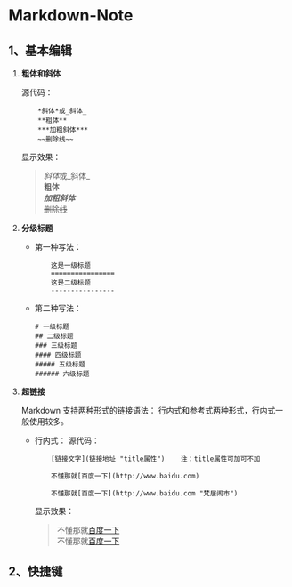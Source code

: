 # Markdown-Note

## 1、基本编辑

1. **粗体和斜体**
   
   源代码：
    ```
        *斜体*或_斜体_
        **粗体**
        ***加粗斜体***
        ~~删除线~~
    ```
   

    显示效果：

     >*斜体*或_斜体_\
        **粗体**\
        ***加粗斜体***\
        ~~删除线~~


2. **分级标题**
   * 第一种写法：
        ```
            这是一级标题
            ================
            这是二级标题
            ----------------
        ```

   * 第二种写法：
        ```
        # 一级标题
        ## 二级标题
        ### 三级标题
        #### 四级标题
        ##### 五级标题
        ###### 六级标题
        ```
3. **超链接**
   
   Markdown 支持两种形式的链接语法： 行内式和参考式两种形式，行内式一般使用较多。
    * 行内式：
        源代码：
        ```
            [链接文字](链接地址 "title属性")    注：title属性可加可不加

            不懂那就[百度一下](http://www.baidu.com)

            不懂那就[百度一下](http://www.baidu.com "梵居闹市")
        ```
        显示效果：
        
        >不懂那就[百度一下](http://www.baidu.com)\
            不懂那就[百度一下](http://www.baidu.com "梵居闹市")

    



## 2、快捷键


